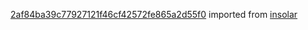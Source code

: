 [2af84ba39c77927121f46cf42572fe865a2d55f0](https://github.com/insolar/insolar/commit/2af84ba39c77927121f46cf42572fe865a2d55f0) imported from [insolar](https://github.com/insolar/insolar)

